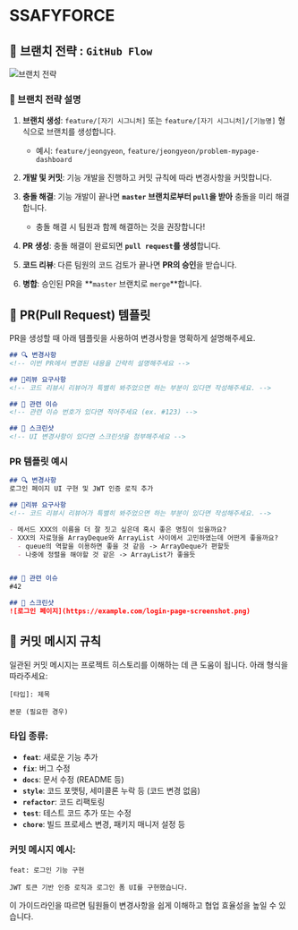 # SSAFYFORCE

## 🌿 브랜치 전략 : `GitHub Flow`
![브랜치 전략](https://github.com/user-attachments/assets/7c6e3a5b-3fe0-4e9d-b331-307d46957102)

### 📝 브랜치 전략 설명 
1. **브랜치 생성**: `feature/[자기 시그니처]` 또는 `feature/[자기 시그니처]/[기능명]` 형식으로 브랜치를 생성합니다.
   - 예시: `feature/jeongyeon`, `feature/jeongyeon/problem-mypage-dashboard`
   
2. **개발 및 커밋**: 기능 개발을 진행하고 커밋 규칙에 따라 변경사항을 커밋합니다.

3. **충돌 해결**: 기능 개발이 끝나면 **`master` 브랜치로부터 `pull`을 받아** 충돌을 미리 해결합니다.
   - 충돌 해결 시 팀원과 함께 해결하는 것을 권장합니다!

4. **PR 생성**: 충돌 해결이 완료되면 **`pull request`를 생성**합니다.

5. **코드 리뷰**: 다른 팀원의 코드 검토가 끝나면 **PR의 승인**을 받습니다.

6. **병합**: 승인된 PR을 **`master` 브랜치로 `merge`**합니다.

## 📮 PR(Pull Request) 템플릿

PR을 생성할 때 아래 템플릿을 사용하여 변경사항을 명확하게 설명해주세요.

```markdown
## 🔍 변경사항
<!-- 이번 PR에서 변경된 내용을 간략히 설명해주세요 -->

## 💬리뷰 요구사항
<!-- 코드 리뷰시 리뷰어가 특별히 봐주었으면 하는 부분이 있다면 작성해주세요. -->

## 🔗 관련 이슈
<!-- 관련 이슈 번호가 있다면 적어주세요 (ex. #123) -->

## 📸 스크린샷
<!-- UI 변경사항이 있다면 스크린샷을 첨부해주세요 -->


```

### PR 템플릿 예시

```markdown
## 🔍 변경사항
로그인 페이지 UI 구현 및 JWT 인증 로직 추가

## 💬리뷰 요구사항
<!-- 코드 리뷰시 리뷰어가 특별히 봐주었으면 하는 부분이 있다면 작성해주세요. -->

- 메서드 XXX의 이름을 더 잘 짓고 싶은데 혹시 좋은 명칭이 있을까요?
- XXX의 자료형을 ArrayDeque와 ArrayList 사이에서 고민하였는데 어떤게 좋을까요?
  - queue의 역할을 이용하면 좋을 것 같음 -> ArrayDeque가 편할듯
  - 나중에 정렬을 해야할 것 같은 -> ArrayList가 좋을듯


## 🔗 관련 이슈
#42

## 📸 스크린샷 
![로그인 페이지](https://example.com/login-page-screenshot.png)


```

## 💬 커밋 메시지 규칙

일관된 커밋 메시지는 프로젝트 히스토리를 이해하는 데 큰 도움이 됩니다. 아래 형식을 따라주세요:

```
[타입]: 제목

본문 (필요한 경우)
```

### 타입 종류:
- **`feat`**: 새로운 기능 추가
- **`fix`**: 버그 수정
- **`docs`**: 문서 수정 (README 등)
- **`style`**: 코드 포맷팅, 세미콜론 누락 등 (코드 변경 없음)
- **`refactor`**: 코드 리팩토링
- **`test`**: 테스트 코드 추가 또는 수정
- **`chore`**: 빌드 프로세스 변경, 패키지 매니저 설정 등

### 커밋 메시지 예시:
```
feat: 로그인 기능 구현

JWT 토큰 기반 인증 로직과 로그인 폼 UI를 구현했습니다.
```

이 가이드라인을 따르면 팀원들이 변경사항을 쉽게 이해하고 협업 효율성을 높일 수 있습니다.
